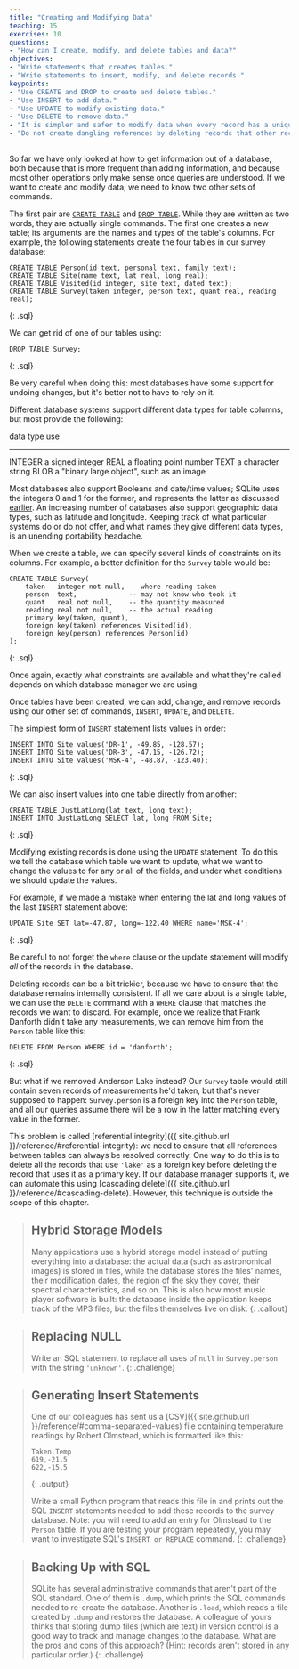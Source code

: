 ```yaml
---
title: "Creating and Modifying Data"
teaching: 15
exercises: 10
questions:
- "How can I create, modify, and delete tables and data?"
objectives:
- "Write statements that creates tables."
- "Write statements to insert, modify, and delete records."
keypoints:
- "Use CREATE and DROP to create and delete tables."
- "Use INSERT to add data."
- "Use UPDATE to modify existing data."
- "Use DELETE to remove data."
- "It is simpler and safer to modify data when every record has a unique primary key."
- "Do not create dangling references by deleting records that other records refer to."
---
```

So far we have only looked at how to get information out of a database,
both because that is more frequent than adding information,
and because most other operations only make sense
once queries are understood.
If we want to create and modify data,
we need to know two other sets of commands.

The first pair are [`CREATE TABLE`][create-table] and [`DROP TABLE`][drop-table].
While they are written as two words,
they are actually single commands.
The first one creates a new table;
its arguments are the names and types of the table's columns.
For example,
the following statements create the four tables in our survey database:

~~~
CREATE TABLE Person(id text, personal text, family text);
CREATE TABLE Site(name text, lat real, long real);
CREATE TABLE Visited(id integer, site text, dated text);
CREATE TABLE Survey(taken integer, person text, quant real, reading real);
~~~
{: .sql}

We can get rid of one of our tables using:

~~~
DROP TABLE Survey;
~~~
{: .sql}

Be very careful when doing this:
most databases have some support for undoing changes,
but it's better not to have to rely on it.

Different database systems support different data types for table columns,
but most provide the following:

data type  use
---------  -----------------------------------------
INTEGER    a signed integer
REAL       a floating point number
TEXT       a character string
BLOB       a "binary large object", such as an image

Most databases also support Booleans and date/time values;
SQLite uses the integers 0 and 1 for the former,
and represents the latter as discussed [earlier](#a:dates).
An increasing number of databases also support geographic data types,
such as latitude and longitude.
Keeping track of what particular systems do or do not offer,
and what names they give different data types,
is an unending portability headache.

When we create a table,
we can specify several kinds of constraints on its columns.
For example,
a better definition for the `Survey` table would be:

~~~
CREATE TABLE Survey(
    taken   integer not null, -- where reading taken
    person  text,             -- may not know who took it
    quant   real not null,    -- the quantity measured
    reading real not null,    -- the actual reading
    primary key(taken, quant),
    foreign key(taken) references Visited(id),
    foreign key(person) references Person(id)
);
~~~
{: .sql}

Once again,
exactly what constraints are available
and what they're called
depends on which database manager we are using.

Once tables have been created,
we can add, change, and remove records using our other set of commands,
`INSERT`, `UPDATE`, and `DELETE`.

The simplest form of `INSERT` statement lists values in order:

~~~
INSERT INTO Site values('DR-1', -49.85, -128.57);
INSERT INTO Site values('DR-3', -47.15, -126.72);
INSERT INTO Site values('MSK-4', -48.87, -123.40);
~~~
{: .sql}

We can also insert values into one table directly from another:

~~~
CREATE TABLE JustLatLong(lat text, long text);
INSERT INTO JustLatLong SELECT lat, long FROM Site;
~~~
{: .sql}

Modifying existing records is done using the `UPDATE` statement.
To do this we tell the database which table we want to update,
what we want to change the values to for any or all of the fields,
and under what conditions we should update the values.

For example, if we made a mistake when entering the lat and long values
of the last `INSERT` statement above:

~~~
UPDATE Site SET lat=-47.87, long=-122.40 WHERE name='MSK-4';
~~~
{: .sql}

Be careful to not forget the `where` clause or the update statement will
modify *all* of the records in the database.

Deleting records can be a bit trickier,
because we have to ensure that the database remains internally consistent.
If all we care about is a single table,
we can use the `DELETE` command with a `WHERE` clause
that matches the records we want to discard.
For example,
once we realize that Frank Danforth didn't take any measurements,
we can remove him from the `Person` table like this:

~~~
DELETE FROM Person WHERE id = 'danforth';
~~~
{: .sql}

But what if we removed Anderson Lake instead?
Our `Survey` table would still contain seven records
of measurements he'd taken,
but that's never supposed to happen:
`Survey.person` is a foreign key into the `Person` table,
and all our queries assume there will be a row in the latter
matching every value in the former.

This problem is called [referential integrity]({{ site.github.url }}/reference/#referential-integrity):
we need to ensure that all references between tables can always be resolved correctly.
One way to do this is to delete all the records
that use `'lake'` as a foreign key
before deleting the record that uses it as a primary key.
If our database manager supports it,
we can automate this
using [cascading delete]({{ site.github.url }}/reference/#cascading-delete).
However,
this technique is outside the scope of this chapter.

> ## Hybrid Storage Models
>
> Many applications use a hybrid storage model
> instead of putting everything into a database:
> the actual data (such as astronomical images) is stored in files,
> while the database stores the files' names,
> their modification dates,
> the region of the sky they cover,
> their spectral characteristics,
> and so on.
> This is also how most music player software is built:
> the database inside the application keeps track of the MP3 files,
> but the files themselves live on disk.
{: .callout}

> ## Replacing NULL
>
> Write an SQL statement to replace all uses of `null` in
> `Survey.person` with the string `'unknown'`.
{: .challenge}

> ## Generating Insert Statements
>
> One of our colleagues has sent us a [CSV]({{ site.github.url }}/reference/#comma-separated-values) file containing
> temperature readings by Robert Olmstead, which is formatted like
> this:
>
> ~~~
> Taken,Temp
> 619,-21.5
> 622,-15.5
> ~~~
> {: .output}
>
> Write a small Python program that reads this file in and prints out
> the SQL `INSERT` statements needed to add these records to the
> survey database.  Note: you will need to add an entry for Olmstead
> to the `Person` table.  If you are testing your program repeatedly,
> you may want to investigate SQL's `INSERT or REPLACE` command.
{: .challenge}

> ## Backing Up with SQL
>
> SQLite has several administrative commands that aren't part of the
> SQL standard.  One of them is `.dump`, which prints the SQL commands
> needed to re-create the database.  Another is `.load`, which reads a
> file created by `.dump` and restores the database.  A colleague of
> yours thinks that storing dump files (which are text) in version
> control is a good way to track and manage changes to the database.
> What are the pros and cons of this approach?  (Hint: records aren't
> stored in any particular order.)
{: .challenge}

[create-table]: https://www.sqlite.org/lang_createtable.html
[drop-table]: https://www.sqlite.org/lang_droptable.html
